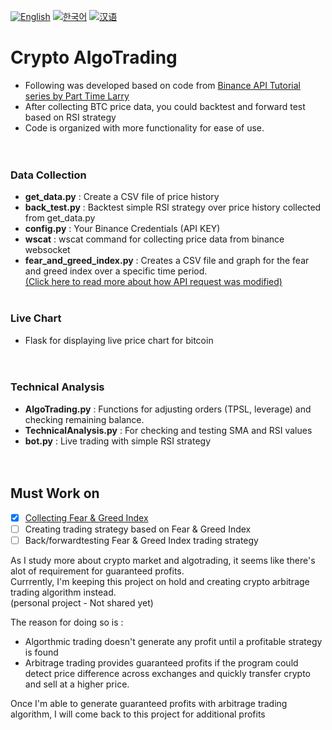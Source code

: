 [![English](https://img.shields.io/badge/lang-English-blue.svg)](https://github.com/juho-creator/Crypto_AlgoTrading/blob/master/README.md)
[![한국어](https://img.shields.io/badge/lang-한국어-red.svg)](https://github.com/juho-creator/Crypto_AlgoTrading/blob/master/README.KR.md)
[![汉语](https://img.shields.io/badge/lang-汉语-green.svg)](https://github.com/juho-creator/Crypto_AlgoTrading/blob/master/README.CH.md)


# Crypto AlgoTrading
- Following was developed based on code from  [Binance API Tutorial series by Part Time Larry](https://www.youtube.com/watch?v=rvhnz1yBHgQ&list=PLvzuUVysUFOuB1kJQ3S2G-nB7_nHhD7Ay)
- After collecting BTC price data, you could backtest and forward test based on RSI strategy
- Code is organized with more functionality for ease of use. </br></br></br>


### Data Collection
- **get_data.py** : Create a CSV file of price history
- **back_test.py** : Backtest simple RSI strategy over price history collected from get_data.py
- **config.py** : Your Binance Credentials (API KEY)
- **wscat** : wscat command for collecting price data from binance websocket
- **fear_and_greed_index.py** : Creates a CSV file and graph for the fear and greed index over a specific time period.</br>
[(Click here to read more about how API request was modified)](https://github.com/juho-creator/Crypto_AlgoTrading/blob/master/README.modified-api.md)
</br></br>

### Live Chart
 - Flask for displaying live price chart for bitcoin
</br></br></br>

### Technical Analysis
- **AlgoTrading.py** : Functions for adjusting orders (TPSL, leverage) and checking remaining balance.
- **TechnicalAnalysis.py** : For checking and testing SMA and RSI values
- **bot.py** : Live trading with simple RSI strategy
</br></br></br>

## Must Work on
- [X] [Collecting Fear & Greed Index](https://github.com/juho-creator/Crypto_AlgoTrading/blob/master/DataCollection/fear_and_greed_index.py)
- [ ] Creating trading strategy based on Fear & Greed Index
- [ ] Back/forwardtesting Fear & Greed Index trading strategy

As I study more about crypto market and algotrading, it seems like there's alot of requirement for guaranteed profits. </br>
Currrently, I'm keeping this project on hold and creating crypto arbitrage trading algorithm instead. </br>
(personal project - Not shared yet)


The reason for doing so is :
- Algorthmic trading doesn't generate any profit until a profitable strategy is found
- Arbitrage trading provides guaranteed profits if the program could detect price difference across exchanges and quickly transfer crypto and sell at a higher price.

Once I'm able to generate guaranteed profits with arbitrage trading algorithm, I will come back to this project for additional profits
